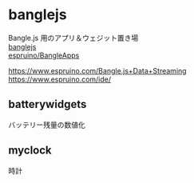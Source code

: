 # banglejs

Bangle.js 用のアプリ＆ウェジット置き場  
[banglejs](https://banglejs.com/)  
[espruino/BangleApps](https://github.com/espruino/BangleApps)

<https://www.espruino.com/Bangle.js+Data+Streaming>
<https://www.espruino.com/ide/>

## batterywidgets

バッテリー残量の数値化

## myclock

時計
